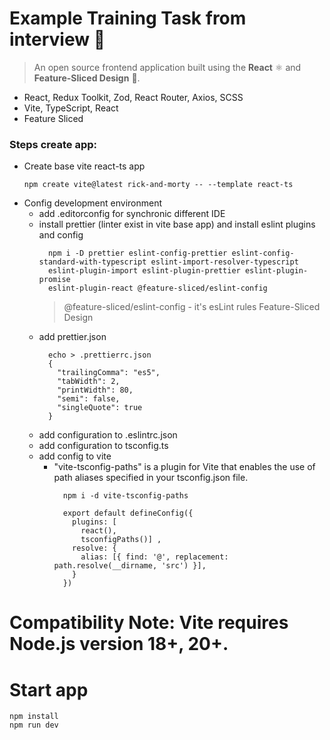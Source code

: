 # Example Training Task from interview 🐙
  > An open source frontend application built using the **React** ⚛️ and **Feature-Sliced Design** 🍰.
  - React, Redux Toolkit, Zod, React Router, Axios, SCSS
  - Vite, TypeScript, React
  - Feature Sliced
  ### Steps create app:
  - Create base vite react-ts app
    ```
    npm create vite@latest rick-and-morty -- --template react-ts
    ```
  - Config development environment
    - add .editorconfig for synchronic different IDE
    - install prettier (linter exist in vite base app) and install eslint plugins and config
      ```
        npm i -D prettier eslint-config-prettier eslint-config-standard-with-typescript eslint-import-resolver-typescript
        eslint-plugin-import eslint-plugin-prettier eslint-plugin-promise 
        eslint-plugin-react @feature-sliced/eslint-config
      ```
      > @feature-sliced/eslint-config - it's esLint rules Feature-Sliced Design
    - add prettier.json
      ```
        echo > .prettierrc.json
        {
          "trailingComma": "es5",
          "tabWidth": 2,
          "printWidth": 80,
          "semi": false,
          "singleQuote": true
        }
      ```
    - add configuration to .eslintrc.json
    - add configuration to tsconfig.ts
    - add config to vite
      - "vite-tsconfig-paths" is a plugin for Vite that enables the use of path aliases specified in your tsconfig.json file.
        ```
          npm i -d vite-tsconfig-paths
        ```
        ```
          export default defineConfig({
            plugins: [
              react(),
              tsconfigPaths()] ,
            resolve: {
              alias: [{ find: '@', replacement: path.resolve(__dirname, 'src') }],
            }
          })
        ```
  <!-- - npm add -D sass
  ---
  - Create scss styles:
    - create folder scss
    - create vars
      ```
      /*COLORS*/
      /*GAPS*/
      /*WIDTH*/
      ```
    - create typography styles
      ```
      use @each from scss and create font style bilder
      ```
    - create Layout style (it's grid container)
    - add some universal style to main.css 
    - imports all styles to app.scss
  - Create folder strictures
    - components 
    - pages
    - services/networking
    - types (for ts Types) -->
# Compatibility Note: Vite requires Node.js version 18+, 20+.
# Start app 
  ```
  npm install
  npm run dev
  ```
